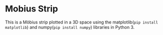 # Mobius Strip
This is a Möbius strip plotted in a 3D space using the matplotlib(`pip install matplotlib`) and numpy(`pip install numpy`) libraries in Python 3.

